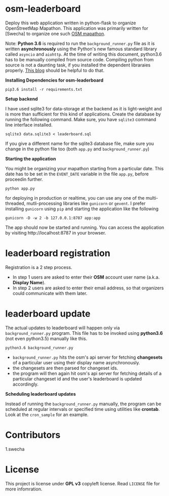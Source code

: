 osm-leaderboard
=====

Deploy this web application written in python-flask to organize OpenStreetMap Mapathon. This application was primarily written for [Swecha] to organize one such [OSM mapathon](http://osm-leaderboard.fsftn.org).

Note: **Python 3.6** is required to run the `background_runner.py` file as it is written **asynchronously** using the Python's new famous standard library called `asyncio` and `aiohttp`. At the time of writing this document,
python3.6 has to be manually compiled from source code. Compiling python from source is not a daunting task, if you installed the dependent libraraies properly.
[This blog](https://solarianprogrammer.com/2017/06/30/building-python-ubuntu-wsl-debian/) should be helpful to do that.


**Installing Dependencies for osm-leaderboard**

    pip3.6 install -r requirements.txt


**Setup backend**

I have used sqlite3 for data-storage at the backend as it is light-weight and is more than sufficient for this kind of applications. Create the database by running the following command. Make sure, you have `sqlite3`
command line interface installed.

    sqlite3 data.sqlite3 < leaderboard.sql

If you give a different name for the sqlite3 database file, make sure you change in the python file too (both `app.py` and `background_runner.py`)


**Starting the application**

You might be organizing your mapathon starting from a particular date. This date has to be set in the `EVENT_DATE` variable in the file `app.py`, before proceedin further.

    python app.py

for deploying in production or realtime, you can use any one of the multi-threaded, mutli-processing libraries like `gunicorn` or `gevent`. I prefer installing `gunicorn` using `pip` and starting the application like the following

    gunicorn -D -w 2 -b 127.0.0.1:8787 app:app

The app should now be started and running. You can access the application by visiting http://localhost:8787 in your browser.


leaderboard registration
======

Registration is a 2 step process.
- In step 1 users are asked to enter their **OSM** account user name (a.k.a. **Display Name**).
- In step 2 users are asked to enter their email address, so that organizers could communicate with them later.


leaderboard update
======

The actual updates to leaderboard will happen only via `background_runner.py` program. This file has to be invoked using **python3.6** (not even python3.5) manually like this.

    python3.6 background_runner.py

- `background_runner.py` hits the osm's api server for fetching **changesets** of a particular user using their display name asynchronously.
- the changesets are then parsed for changeset ids.
- the program will then again hit osm's api server for fetching details of a particular changeset id and the user's leaderboard is updated accordingly.

**Scheduling leaderboard updates**

Instead of running the `background_runner.py` manually, the program can be scheduled at regular intervals or specified time using utilities like **crontab**. Look at the `cron_sample` for an example.


Contributors
====
1.swecha


License
===

This project is license under **GPL v3** copyleft license. Read `LICENSE` file for more infomration.
